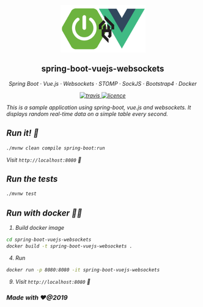 <p align="center">
	<img align="center" src="spring-boot-vuejs-ws.png"/>
</p>


<h2 align="center">spring-boot-vuejs-websockets</h2>

<p align="center">
  <em>
  Spring Boot
  · Vue.js
  · Websockets
  · STOMP
  · SockJS
  · Bootstrap4
  · Docker
</p>

<p align="center">
  <a href="https://travis-ci.org/jasrodis/dataviewer">
    <img alt="travis" src="https://img.shields.io/travis/jasrodis/dataviewer.svg?style=flat-square">
  <a href="https://opensource.org/licenses/MIT">
    <img alt="licence" src="https://img.shields.io/badge/License-MIT-yellow.svg?style=flat-square">
  </a>
</p>

This is a sample application using spring-boot, vue.js and websockets.
It displays random real-time data on a simple table every second.




## Run it! 🏃
```sh
./mvnw clean compile spring-boot:run
```
Visit `http://localhost:8080` 🙏

## Run the tests
```sh
./mvnw test
```



## Run with docker 🏃🐳
1. Build docker image

```sh
cd spring-boot-vuejs-websockets
docker build -t spring-boot-vuejs-websockets .
```
4. Run 

```sh
docker run -p 8080:8080 -it spring-boot-vuejs-websockets
```
9. Visit `http://localhost:8080` 🙏

### Made with ❤️@2019

